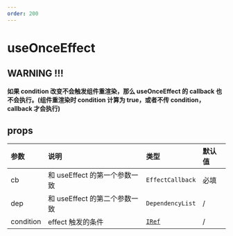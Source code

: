 ```yaml
---
order: 200
---
```


# useOnceEffect

<code src="./demos/base.tsx"></code>

## WARNING !!!

**如果 condition 改变不会触发组件重渲染，那么 useOnceEffect 的 callback 也不会执行。(组件重渲染时 condition 计算为 true，或者不传 condition，callback 才会执行)**

## props

| 参数      | 说明                          | 类型                                           | 默认值 |
| :-------- | :---------------------------- | :--------------------------------------------- | :----- |
| cb        | 和 useEffect 的第一个参数一致 | `EffectCallback`                               | 必填   |
| dep       | 和 useEffect 的第二个参数一致 | `DependencyList`                               | /      |
| condition | effect 触发的条件             | [`IRef`](/util-doc/type#来自-zhux-utils-react) | /      |
